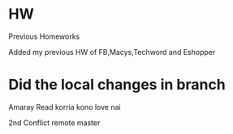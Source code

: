 # HW
Previous Homeworks

Added my previous HW of FB,Macys,Techword and Eshopper


Did the local changes in branch
=======
Amaray Read korria kono love nai

2nd Conflict remote master

